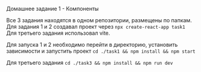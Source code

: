 Домашнее задание 1 - Компоненты

Все 3 задания находятся в одном репозитории, размещены по папкам.
Для задания 1 и 2 создавал проект через `npx create-react-app task1`
Для третьего задания использовал vite.

Для запуска 1 и 2 необходимо перейти в директорию, установить зависимости и запустить проект
`cd ./task1 && npm install && npm start`

Для третьего задания
`cd ./task3 && npm install && npm run dev`
